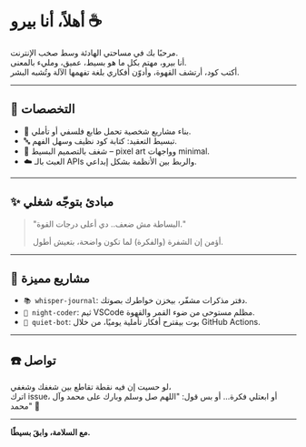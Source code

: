 # أهلاً، أنا بيرو ☕

مرحبًا بك في مساحتي الهادئة وسط صخب الإنترنت.  
أنا بيرو، مهتم بكل ما هو بسيط، عميق، ومليء بالمعنى.  
أكتب كود، أرتشف القهوة، وأدوّن أفكاري بلغة تفهمها الآلة وتُشبه البشر.

---

## 💼 التخصصات

- 🧩 بناء مشاريع شخصية تحمل طابع فلسفي أو تأملي.
- 🔤 تبسيط التعقيد: كتابة كود نظيف وسهل الفهم.
- 🎨 شغف بالتصميم البسيط – pixel art وواجهات minimal.
- ☁️ العبث بالـ APIs والربط بين الأنظمة بشكل إبداعي.

---

## ✨ مبادئ بتوجّه شغلي

> "البساطة مش ضعف.. دي أعلى درجات القوة."  
>  
> أؤمن إن الشفرة (والفكرة) لما تكون واضحة، بتعيش أطول.

---

## 📌 مشاريع مميزة

- `📚 whisper-journal`: دفتر مذكرات مشفّر، بيخزن خواطرك بصوتك.
- `🌙 night-coder`: ثيم VSCode مظلم مستوحى من ضوء القمر والقهوة.
- `🧠 quiet-bot`: بوت بيقترح أفكار تأملية يوميًا، من خلال GitHub Actions.

---

## ☎️ تواصل

لو حسيت إن فيه نقطة تقاطع بين شغفك وشغفي،  
اترك issue، أو ابعتلي فكرة... أو بس قول: "اللهم صل وسلم وبارك على محمد وآل محمد" 💬

---

**مع السلامة، وابقَ بسيطًا.**
